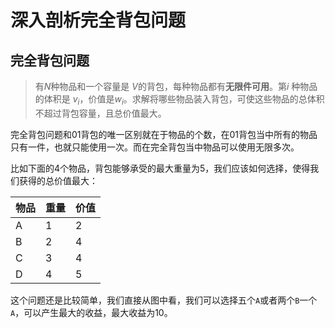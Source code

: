 # 深入剖析完全背包问题

## 完全背包问题

>有$N$种物品和一个容量是 $V$的背包，每种物品都有**无限件可用**。第$i$ 种物品的体积是 $v_i$，价值是$w_i$。求解将哪些物品装入背包，可使这些物品的总体积不超过背包容量，且总价值最大。

完全背包问题和01背包的唯一区别就在于物品的个数，在01背包当中所有的物品只有一件，也就只能使用一次。而在完全背包当中物品可以使用无限多次。

比如下面的4个物品，背包能够承受的最大重量为5，我们应该如何选择，使得我们获得的总价值最大：

| 物品 | 重量 | 价值 |
| ---- | ---- | ---- |
| A    | 1    | 2    |
| B    | 2    | 4    |
| C    | 3    | 4    |
| D    | 4    | 5    |

这个问题还是比较简单，我们直接从图中看，我们可以选择五个`A`或者两个`B`一个`A`，可以产生最大的收益，最大收益为10。